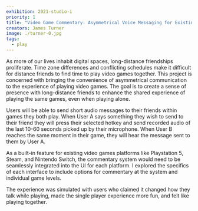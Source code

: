 ```yaml
---
exhibition: 2021-studio-i
priority: 1
title: "Video Game Commentary: Asymmetrical Voice Messaging for Existing Video Game Platforms"
creators: James Turner
image: ./turner-0.jpg
tags:
  - play
---
```


As more of our lives inhabit digital spaces, long-distance friendships proliferate. Time zone differences and conflicting schedules make it difficult for distance friends to find time to play video games together. This project is concerned with bringing the convenience of asymmetrical communication to the experience of playing video games. The goal is to create a sense of presence with long-distance friends to enhance the shared experience of playing the same games, even when playing alone.

Users will be able to send short audio messages to their friends within games they both play. When User A says something they wish to send to their friend they will press their selected hotkey and send recorded audio of the last 10-60 seconds picked up by their microphone. When User B reaches the same moment in their game, they will hear the message sent to them by User A.

As a built-in feature for existing video games platforms like Playstation 5, Steam, and Nintendo Switch, the commentary system would need to be seamlessly integrated into the UI for each platform. I explored the specifics of each interface to include options for commentary at the system and individual game levels.

The experience was simulated with users who claimed it changed how they talk while playing, made the single player experience more fun, and felt like playing together.
